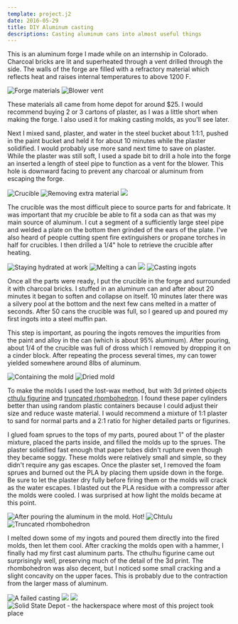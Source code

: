 ```yaml
---
template: project.j2
date: 2016-05-29
title: DIY Aluminum casting
descriptions: Casting aluminum cans into almost useful things
---
```


This is an aluminum forge I made while on an internship in Colorado.  Charcoal bricks are lit and superheated through a vent drilled through the side.  The walls of the forge are filled with a refractory material which reflects heat and raises internal temperatures to above 1200 F.

![Forge materials](3.jpg)
![Blower vent](6.jpg)

These materials all came from home depot for around $25.  I would recommend buying 2 or 3 cartons of plaster, as I was a little short when making the forge.   I also used it for making casting molds, as you'll see later.

Next I mixed sand, plaster, and water in the steel bucket about 1:1:1, pushed in the paint bucket and held it for about 10 minutes while the plaster solidified.  I would probably use more sand next time to save on plaster.  While the plaster was still soft, I used a spade bit to drill a hole into the forge an inserted a length of steel pipe to function as a vent for the blower.  This hole is downward facing to prevent any charcoal or aluminum from escaping the forge.

![Crucible](8.jpg)
![Removing extra material](9.jpg)
![ ](11.jpg)

The crucible was the most difficult piece to source parts for and fabricate.  It was important that my crucible be able to fit a soda can as that was my main source of aluminum.  I cut a segment of a sufficiently large steel pipe and welded a plate on the bottom then grinded of the ears of the plate.  I've also heard of people cutting spent fire extinguishers or propane torches in half for crucibles.  I then drilled a 1/4" hole to retrieve the crucible after heating.

![Staying hydrated at work](17.jpg)
![Melting a can](a.jpg)
![ ](2.jpg)
![Casting ingots](23.jpg)
    
Once all the parts were ready, I put the crucible in the forge and surrounded it with charcoal bricks.  I stuffed in an aluminum can and after about 20 minutes it began to soften and collapse on itself.  10 minutes later there was a silvery pool at the bottom and the next few cans melted in a matter of seconds.  After 50 cans the crucible was full, so I geared up and poured my first ingots into a steel muffin pan.

This step is important, as pouring the ingots removes the impurities from the paint and alloy in the can (which is about 95% aluminum).  After pouring, about 1/4 of the crucible was full of dross which I removed by dropping it on a cinder block.  After repeating the process several times, my can tower yielded somewhere around 8lbs of aluminum.

![Containing the mold](19.jpg)
![Dried mold](21.jpg)

To make the molds I used the lost-wax method, but with 3d printed objects [cthulu figurine](http://www.thingiverse.com/thing:17000) and [truncated rhombohedron](http://www.thingiverse.com/thing:17000).  I found these paper cylinders better than using random plastic containers because I could adjust their size and reduce waste material.  I would recommend a mixture of 1:1 plaster to sand for normal parts and a 2:1 ratio for higher detailed parts or figurines.

I glued foam sprues to the tops of my parts, poured about 1" of the plaster mixture, placed the parts inside, and filled the molds up to the sprues.  The plaster solidified fast enough that paper tubes didn't rupture even though they became soggy.  These molds were relatively small and simple, so they didn't require any gas escapes.  Once the plaster set, I removed the foam sprues and burned out the PLA by placing them upside down in the forge.  Be sure to let the plaster dry fully before firing them or the molds will crack as the water escapes.  I blasted out the PLA residue with a compressor after the molds were cooled. I was surprised at how light the molds became at this point.

![After pouring the aluminum in the mold.  Hot!](24.jpg)
![Chtulu](25.jpg)
![Truncated rhombohedron](26.jpg)

I melted down some of my ingots and poured them directly into the fired molds, then let them cool.  After cracking the molds open with a hammer, I finally had my first cast aluminum parts.  The cthulhu figurine came out surprisingly well, preserving much of the detail of the 3d print.  The rhombohedron was also decent, but I noticed some small cracking and a slight concavity on the upper faces.  This is probably due to the contraction from the larger mass of aluminum.

![A failed casting](28.jpg)
![ ](29.jpg)
![ ](15.jpg)
![Solid State Depot - the hackerspace where most of this project took place](27.jpg)
